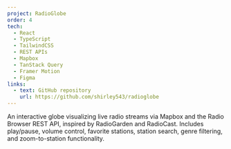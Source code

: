 ```yaml
---
project: RadioGlobe
order: 4
tech:
  - React
  - TypeScript
  - TailwindCSS
  - REST APIs
  - Mapbox
  - TanStack Query
  - Framer Motion
  - Figma
links:
  - text: GitHub repository
    url: https://github.com/shirley543/radioglobe
---
```


An interactive globe visualizing live radio streams via Mapbox and the Radio Browser REST API, inspired by RadioGarden and RadioCast. Includes play/pause, volume control, favorite stations, station search, genre filtering, and zoom-to-station functionality.
